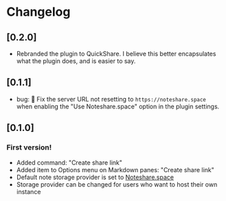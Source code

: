 # Changelog

## [0.2.0]

- Rebranded the plugin to QuickShare. I believe this better encapsulates what the plugin does, and is easier to say.

## [0.1.1]


- bug: 🐛 Fix the server URL not resetting to `https://noteshare.space` when enabling the "Use Noteshare.space" option in the plugin settings.

## [0.1.0]

### First version! 

- Added command: "Create share link"
- Added item to Options menu on Markdown panes:  "Create share link"
- Default note storage provider is set to [Noteshare.space](https://noteshare.space)
- Storage provider can be changed for users who want to host their own instance